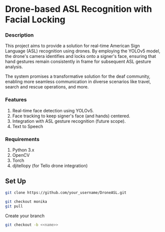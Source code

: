 # Drone-based ASL Recognition with Facial Locking
### Description
This project aims to provide a solution for real-time American Sign Language (ASL) recognition using drones. By employing the YOLOv5 model, the drone's camera identifies and locks onto a signer's face, ensuring that hand gestures remain consistently in frame for subsequent ASL gesture analysis.

The system promises a transformative solution for the deaf community, enabling more seamless communication in diverse scenarios like travel, search and rescue operations, and more.

### Features
1. Real-time face detection using YOLOv5.
2. Face tracking to keep signer's face (and hands) centered.
3. Integration with ASL gesture recognition (future scope).
4. Text to Speech

### Requirements
1. Python 3.x
2. OpenCV
3. Torch
4. djitellopy (for Tello drone integration)

## Set Up
```bash
git clone https://github.com/your_username/DroneASL.git
```

```bash
git checkout monika
git pull
```
Create your branch
```bash
git checkout -b <<name>>
```



